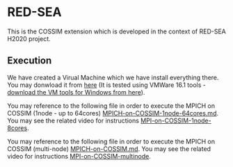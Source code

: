 # RED-SEA
This is the COSSIM extension which is developed in the context of RED-SEA H2020 project.

## Execution
We have created a Virual Machine which we have install everything there. You may donwload it from [here](http://kition.mhl.tuc.gr:8000/d/427ddfb41a) (It is tested using VMWare 16.1 tools - [download the VM tools for Windows from here](http://kition.mhl.tuc.gr:8000/f/1932b6edea)).

You may reference to the following file in order to execute the MPICH on COSSIM (1node - up to 64cores) [MPICH-on-COSSIM-1node-64cores.md](MPICH-on-COSSIM-1node-64cores.md). You may see the related video for instructions [MPI-on-COSSIM-1node-8cores](http://kition.mhl.tuc.gr:8000/f/d5bbd01294).

You may reference to the following file in order to execute the MPICH on COSSIM (multi-node) [MPICH-on-COSSIM.md](MPICH-on-COSSIM.md). You may see the related video for instructions [MPI-on-COSSIM-multinode](http://kition.mhl.tuc.gr:8000/f/9f423380e6).
